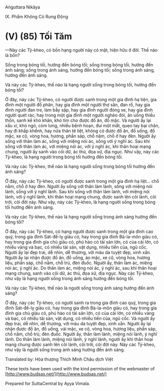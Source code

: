Aṅguttara Nikāya

IX. Phẩm Không Có Rung Ðộng

# (V) (85) Tối Tăm

—Này các Tỷ-kheo, có bốn hạng người này có mặt, hiện hữu ở đời. Thế nào là bốn?

Sống trong bóng tối, hướng đến bóng tối; sống trong bóng tối, hướng đến ánh sáng; sống trong ánh sáng, hướng đến bóng tối; sống trong ánh sáng, hướng đến ánh sáng.

Và này các Tỷ-kheo, thế nào là hạng người sống trong bóng tối, hướng đến bóng tối?

Ở đây, này các Tỷ-kheo, có người được sanh trong một gia đình hạ tiện, gia đình một người đổ phân, hay gia đình một người thợ săn, đan rổ, hay gia đình người đan tre, làm bẫy sập, hay gia đình người đóng xe, hay gia đình người quét rác, hay trong một gia đình một người nghèo đói, ăn uống thiếu thốn, sanh kế khó khăn, khó tìm cho được đồ ăn, đồ mặc. Và người ấy lại xấu xí, khó ngó, còm lưng, nhiều bệnh hoạn, đui một mắt, quẹo tay bại chân, hay đi khấp khểnh, hay nửa thân tê liệt, không có được đồ ăn, đồ uống, đồ mặc, xe cộ, vòng hoa, hương, phấn sáp, chỗ năm, chỗ ở hay đèn. Người ấy sống với thân làm ác, sống với miệng nói ác, sống với ý nghĩ ác. Sau khi sống với thân làm ác, với miệng nói ác, với ý nghĩ ác, khi thân hoại mạng chung, người ấy sanh vào cõi dữ, ác thú, đọa xứ, địa ngục. Như vậy, này các Tỷ-kheo, là hạng người trong bóng tối hướng đến bóng tối.

Và này các Tỷ-kheo, thế nào là hạng người sống trong bóng tối hướng đến ánh sáng?

Ở đây, này các Tỷ-kheo, có người được sanh trong một gia đình hạ liệt... chỗ nằm, chỗ ở hay đèn. Người ấy sống với thân làm lành, sống với miệng nói lành, sống với ý nghĩ lành. Sau khi sống với thân làm lành, với miệng nói lành, với ý nghĩ lành, khi thân hoại mạng chung, được sanh lên cõi lành, cõi trời, cõi đời này. Như vậy, này các Tỷ-kheo, là hạng người sống trong bóng tối hướng đến ánh sáng.

Và này các Tỷ-kheo, thế nào là hạng người sống trong ánh sáng hướng đến bóng tối?

Ở đây, này các Tỷ-kheo, có hạng người được sanh trong một gia đình cao quý, trong gia đình Sát-đế-lỵ giàu có, hay trong gia đình Bà-la-môn giàu có, hay trong gia đình gia chủ giàu có, phú hào có tài sản lớn, có của cải lớn, có nhiều vàng và bạc, có nhiều tài sản, vật dụng, nhiều tiền của, ngũ cốc. Người ấy lại đẹp trai, dễ nhìn, dễ thương, với màu da tuyệt đẹp, xinh xắn. Người ấy lại nhận được đồ ăn, đồ uống, áo mặc, xe cộ, vòng hoa, hương liệu, phấn sáp, chỗ nằm, chỗ trú, đèn đuốc. Người ấy, thân làm ác, miệng nói ác, ý nghĩ ác. Do thân làm ác, miệng nói ác, ý nghĩ ác, sau khi thân hoại mạng chung, sanh vào cõi dữ, ác thú, đọa xứ, địa ngục. Này các Tỷ-kheo, như vậy là hạng người sống trong ánh sáng hướng đến bóng tối.

Và này các Tỷ-kheo, thế nào là người sống trong ánh sáng hướng đến ánh sáng?

Ở đây, này các Tỷ-kheo, có người sanh ra trong gia đình cao quý, trong gia đình Sát-đế-lỵ giàu có, hay trong gia đình Bà-la-môn giàu có, hay trong gia đình gia chủ giàu có, phú hào có tài sản lớn, có của cải lớn, có nhiều vàng và bạc, có nhiều tài sản, vật dụng, có nhiều tiền của, ngũ cốc. Và người ấy đẹp trai, dễ nhìn, dễ thương, với màu da tuyệt đẹp, xinh xắn. Người ấy lại nhận được đồ ăn, đồ uống, vải mặc, xe cộ, vòng hoa, hương liệu, phấn sáp, chỗ nằm, chỗ trú, đèn đuốc. Người ấy, thân làm lành, miệng nói lành, ý nghĩ lành. Do thân làm lành, miệng nói lành, ý nghĩ lành, người ấy khi thân hoại mạng chung được sanh lên cõi lành, cõi trời, cõi đời này. Này các Tỷ-kheo, như vậy là người sống trong ánh sáng hướng đến ánh sáng.

Translated by: Hòa thượng Thích Minh Châu dịch Việt

These texts have been used with the kind permission of the webmaster of [http://www.budsas.net/](http://www.budsas.net/)

Prepared for SuttaCentral by Ayya Vimala.